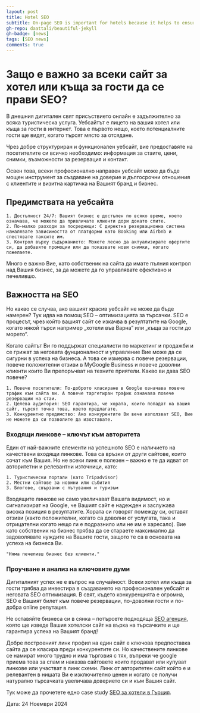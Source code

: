 ```yaml
---
layout: post
title: Hotel SEO
subtitle: On-page SEO is important for hotels because it helps to ensure that their website is easily found and understood by search engines, which can increase visibility and drive more traffic to the website. 
gh-repo: daattali/beautiful-jekyll
gh-badge: [news]
tags: [SEO news]
comments: true
---
```



# Защо е важно за всеки сайт за хотел или къща за гости да се прави SEO?

В днешния дигитален свят присъствието онлайн е задължително за всяка туристическа услуга. Уебсайтът е лицето на вашия хотел или къща за гости в интернет. Това е първото нещо, което потенциалните гости ще видят, когато търсят място за отсядане.

Чрез добре структуриран и функционален уебсайт, вие предоставяте на посетителите си всичко необходимо: информация за стаите, цени, снимки, възможности за резервация и контакт.

Освен това, всеки професионално направен уебсайт може да бъде мощен инструмент за създаване на доверие и дългосрочни отношения с клиентите и визитна картичка на Вашият бранд и бизнес.

## Предимствата на уебсайта

    1. Достъпност 24/7: Вашият бизнес е достъпен по всяко време, което означава, че можете да привличате клиенти дори докато спите.
    2. По-малко разходи за посредници: С директна резервационна система намалявате зависимостта от платформи като Booking или Airbnb и спестявате таксите им.
    3. Контрол върху съдържанието: Можете лесно да актуализирате офертите си, да добавяте промоции или да показвате нови снимки, когато пожелаете.

Много е важно Вие, като собственик на сайта да имате пълния контрол над Вашия бизнес, за да можете да го управлявате ефективно и печелившо.

## Важността на SEO

Но какво се случва, ако вашият красив уебсайт не може да бъде намерен? Тук идва на помощ SEO – оптимизацията за търсачки. SEO е процесът, чрез който вашият сайт се изкачва в резултатите на Google, когато някой търси например „хотели във Варна“ или „къща за гости до морето“.

Когато сайтът Ви го поддържат специалисти по маркетинг и продажби и се грижат за неговата фунционалност и управление Вие може да се сигурни в успеха на бизнеса. А това се измерва с повече резервации, повече положителни отзиви в MyGoogle Business и повече доволни клиенти които Ви препоръчват на техните приятели.
Какво ви дава SEO повече?

    1. Повече посетители: По-доброто класиране в Google означава повече трафик към сайта ви. А повече таргетиран трафик означава повече резервации на стаи.
    2. Целева аудитория: SEO гарантира, че хората, които попадат на вашия сайт, търсят точно това, което предлагате.
    3. Конкурентно предимство: Ако конкурентите Ви вече използват SEO, Вие не можете да си позволите да изоставате.

### Входящи линкове – ключът към авторитета

Един от най-важните елементи на успешното SEO е наличието на качествени входящи линкове. Това са връзки от други сайтове, които сочат към Вашия. Но не всеки линк е полезен – важно е те да идват от авторитетни и релевантни източници, като:

    1. Туристически портали (като Tripadvisor)
    2. Местни сайтове за новини или събития
    3. Блогове, свързани с пътувания и туризъм

Входящите линкове не само увеличават Вашата видимост, но и сигнализират на Google, че Вашият сайт е надежден и заслужава висока позиция в резултатите. Хората си говорят помежду си, оставят отзиви (както положителни, когато са доволни от услугата, така и отрицателни когато нещо ги е подразнило или не им е харесало). Вие като собственик на бизнес трябва да се стараете максимално да задоволявате нуждите на Вашите гости, защото те са в основата на успеха на бизнеса Ви.

    "Няма печеливш бизнес без клиенти."

### Проучване и анализ на ключовите думи

Дигиталният успех не е въпрос на случайност. Всеки хотел или къща за гости трябва да инвестира в създаването на професионален уебсайт и неговата SEO оптимизация. В свят, където конкуренцията е огромна, SEO е Вашият билет към повече резервации, по-доволни гости и по-добра online репутация.

Не оставяйте бизнеса си в сянка – потърсете подходяща [SEO агенция](https://blog7.org/seo-za-hoteli-i-kashti-za-gosti/), която ще изведе Вашия хотелски сайт на върха на търсачките и ще гарантира успеха на Вашият бранд!

Добре построеният линк профил на един сайт е ключова предпоставка сайта да се класира преди конкурентите си. Но качествените линкове се намират много трудно и има търговия с тях, въпреки че google приема това за спам и наказва сайтовете които продават или купуват линкове или участват в линк схеми. Линк от авторитетен сайт който е и релевантен в нишата Ви е изключително ценен и когато се получи натурално търсачката увеличава доверието си и към Вашия сайт.

Тук може да прочетете едно case study [SEO за хотели в Гърция](https://www.problogger.gr/seo-gia-xenodochia/).

Дата: 24 Ноември 2024
